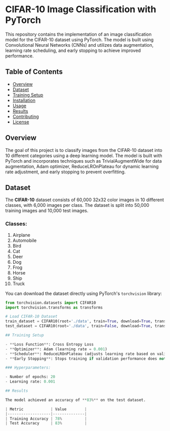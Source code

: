 # CIFAR-10 Image Classification with PyTorch

This repository contains the implementation of an image classification model for the CIFAR-10 dataset using PyTorch. The model is built using Convolutional Neural Networks (CNNs) and utilizes data augmentation, learning rate scheduling, and early stopping to achieve improved performance.

## Table of Contents

- [Overview](#overview)
- [Dataset](#dataset)
- [Training Setup](#training-setup)
- [Installation](#installation)
- [Usage](#usage)
- [Results](#results)
- [Contributing](#contributing)
- [License](#license)

## Overview

The goal of this project is to classify images from the CIFAR-10 dataset into 10 different categories using a deep learning model. The model is built with PyTorch and incorporates techniques such as TrivialAugmentWide for data augmentation, Adam optimizer, ReduceLROnPlateau for dynamic learning rate adjustment, and early stopping to prevent overfitting.

## Dataset

The **CIFAR-10** dataset consists of 60,000 32x32 color images in 10 different classes, with 6,000 images per class. The dataset is split into 50,000 training images and 10,000 test images.

### Classes:
1. Airplane
2. Automobile
3. Bird
4. Cat
5. Deer
6. Dog
7. Frog
8. Horse
9. Ship
10. Truck

You can download the dataset directly using PyTorch's `torchvision` library:

```python
from torchvision.datasets import CIFAR10
import torchvision.transforms as transforms

# Load CIFAR-10 Dataset
train_dataset = CIFAR10(root='./data', train=True, download=True, transform=train_transform)
test_dataset = CIFAR10(root='./data', train=False, download=True, transform=test_transform)

## Training Setup

- **Loss Function**: Cross Entropy Loss
- **Optimizer**: Adam (learning rate = 0.001)
- **Scheduler**: ReduceLROnPlateau (adjusts learning rate based on validation loss)
- **Early Stopping**: Stops training if validation performance does not improve for a number of epochs

### Hyperparameters:

- Number of epochs: 20
- Learning rate: 0.001

## Results

The model achieved an accuracy of **83%** on the test dataset. 

| Metric            | Value        |
|-------------------|--------------|
| Training Accuracy | 78%          |
| Test Accuracy     | 83%          |





